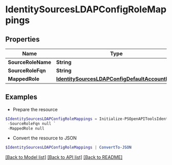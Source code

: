 # IdentitySourcesLDAPConfigRoleMappings
## Properties

Name | Type | Description | Notes
------------ | ------------- | ------------- | -------------
**SourceRoleName** | **String** |  | [optional] 
**SourceRoleFqn** | **String** |  | [optional] 
**MappedRole** | [**IdentitySourcesLDAPConfigDefaultAccountRole**](IdentitySourcesLDAPConfigDefaultAccountRole.md) |  | [optional] 

## Examples

- Prepare the resource
```powershell
$IdentitySourcesLDAPConfigRoleMappings = Initialize-PSOpenAPIToolsIdentitySourcesLDAPConfigRoleMappings  -SourceRoleName null `
 -SourceRoleFqn null `
 -MappedRole null
```

- Convert the resource to JSON
```powershell
$IdentitySourcesLDAPConfigRoleMappings | ConvertTo-JSON
```

[[Back to Model list]](../README.md#documentation-for-models) [[Back to API list]](../README.md#documentation-for-api-endpoints) [[Back to README]](../README.md)

